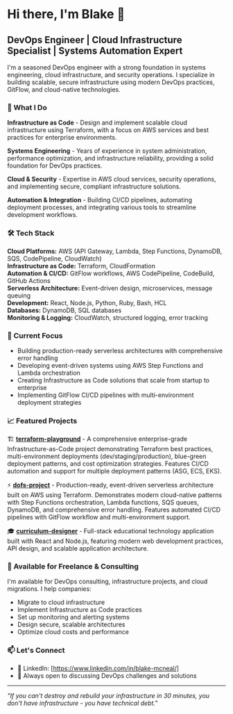 # Hi there, I'm Blake 👋

## DevOps Engineer | Cloud Infrastructure Specialist | Systems Automation Expert

I'm a seasoned DevOps engineer with a strong foundation in systems engineering, cloud infrastructure, and security operations. I specialize in building scalable, secure infrastructure using modern DevOps practices, GitFlow, and cloud-native technologies.

### 🚀 What I Do

**Infrastructure as Code** - Design and implement scalable cloud infrastructure using Terraform, with a focus on AWS services and best practices for enterprise environments.

**Systems Engineering** - Years of experience in system administration, performance optimization, and infrastructure reliability, providing a solid foundation for DevOps practices.

**Cloud & Security** - Expertise in AWS cloud services, security operations, and implementing secure, compliant infrastructure solutions.

**Automation & Integration** - Building CI/CD pipelines, automating deployment processes, and integrating various tools to streamline development workflows.

### 🛠️ Tech Stack

**Cloud Platforms:** AWS (API Gateway, Lambda, Step Functions, DynamoDB, SQS, CodePipeline, CloudWatch)  
**Infrastructure as Code:** Terraform, CloudFormation  
**Automation & CI/CD:** GitFlow workflows, AWS CodePipeline, CodeBuild, GitHub Actions  
**Serverless Architecture:** Event-driven design, microservices, message queuing  
**Development:** React, Node.js, Python, Ruby, Bash, HCL  
**Databases:** DynamoDB, SQL databases  
**Monitoring & Logging:** CloudWatch, structured logging, error tracking

### 🎯 Current Focus

- Building production-ready serverless architectures with comprehensive error handling
- Developing event-driven systems using AWS Step Functions and Lambda orchestration
- Creating Infrastructure as Code solutions that scale from startup to enterprise
- Implementing GitFlow CI/CD pipelines with multi-environment deployment strategies

### 📈 Featured Projects

🏗️ **[terraform-playground](https://github.com/KajiMaster/terraform-playground)** - A comprehensive enterprise-grade Infrastructure-as-Code project demonstrating Terraform best practices, multi-environment deployments (dev/staging/production), blue-green deployment patterns, and cost optimization strategies. Features CI/CD automation and support for multiple deployment patterns (ASG, ECS, EKS).

⚡ **[dofs-project](https://github.com/KajiMaster/dofs-project)** - Production-ready, event-driven serverless architecture built on AWS using Terraform. Demonstrates modern cloud-native patterns with Step Functions orchestration, Lambda functions, SQS queues, DynamoDB, and comprehensive error handling. Features automated CI/CD pipelines with GitFlow workflow and multi-environment support.

🎓 **[curriculum-designer](https://github.com/KajiMaster/curriculum-designer)** - Full-stack educational technology application built with React and Node.js, featuring modern web development practices, API design, and scalable application architecture.

### 💼 Available for Freelance & Consulting

I'm available for DevOps consulting, infrastructure projects, and cloud migrations. I help companies:

- Migrate to cloud infrastructure
- Implement Infrastructure as Code practices
- Set up monitoring and alerting systems
- Design secure, scalable architectures
- Optimize cloud costs and performance

### 📫 Let's Connect

- 💼 LinkedIn: [https://www.linkedin.com/in/blake-mcneal/]
- 💬 Always open to discussing DevOps challenges and solutions

---

_"If you can't destroy and rebuild your infrastructure in 30 minutes, you don't have infrastructure - you have technical debt."_
